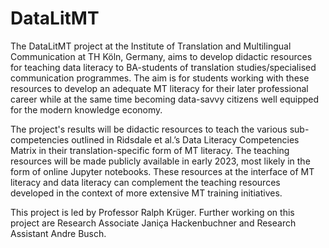 # DataLitMT
The DataLitMT project at the Institute of Translation and Multilingual Communication at TH Köln, Germany, aims to develop didactic resources for teaching data literacy to BA-students of translation studies/specialised communication programmes. The aim is for students working with these resources to develop an adequate MT literacy for their later professional career while at the same time becoming data-savvy citizens well equipped for the modern knowledge economy.

The project's results will be didactic resources to teach the various sub-competencies outlined in Ridsdale et al.’s Data Literacy Competencies Matrix in their translation-specific form of MT literacy. The teaching resources will be made publicly available in early 2023, most likely in the form of online Jupyter notebooks. These resources at the interface of MT literacy and data literacy can complement the teaching resources developed in the context of more extensive MT training initiatives.

This project is led by Professor Ralph Krüger. Further working on this project are Research Associate Janiça Hackenbuchner and Research Assistant Andre Busch.
